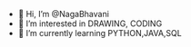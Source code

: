 - 👋 Hi, I’m @NagaBhavani
- 👀 I’m interested in DRAWING, CODING 
- 🌱 I’m currently learning PYTHON,JAVA,SQL


<!----
NagaBhavani23/NagaBhavani23 is a ✨ special ✨ repository because its `README.md` (this file) appears on your GitHub profile.
You can click the Preview link to take a look at your changes.
--->
